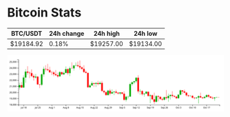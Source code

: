 # Bitcoin Stats

BTC/USDT|24h change|24h high|24h low|
|---|---|---|---|
|$19184.92|0.18%|$19257.00|$19134.00|

<img src="./chart.svg">
